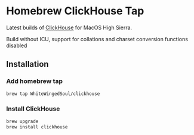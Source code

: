 # Homebrew ClickHouse Tap

Latest builds of [ClickHouse](https://clickhouse.yandex) for MacOS High Sierra.

Build without ICU, support for collations and charset conversion functions disabled

## Installation

### Add homebrew tap

```bash
brew tap WhiteWingedSoul/clickhouse
```

### Install ClickHouse

```bash
brew upgrade
brew install clickhouse
```
